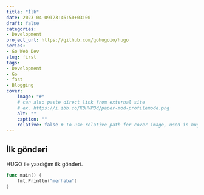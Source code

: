 ```yaml
---
title: "İlk"
date: 2023-04-09T23:46:50+03:00
draft: false
categories:
- Development
project_url: https://github.com/gohugoio/hugo
series:
- Go Web Dev
slug: first
tags:
- Development
- Go
- fast
- Blogging
cover:
    image: "#"
    # can also paste direct link from external site
    # ex. https://i.ibb.co/K0HVPBd/paper-mod-profilemode.png
    alt: ""
    caption: ""
    relative: false # To use relative path for cover image, used in hugo Page-bundles
---
```


## İlk gönderi

HUGO ile yazdığım ilk gönderi.

```go
func main() {
    fmt.Println("merhaba")
}
```
